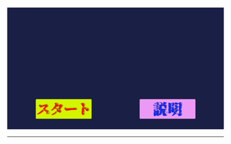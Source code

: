 ![GIF](https://github.com/hhdfgg/AtuyakiTamagokiri_OneDayChallenge/blob/master/1515170556427.gif)

---

